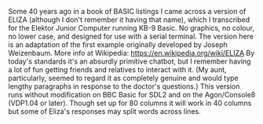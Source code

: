 Some 40 years ago in a book of BASIC listings I came across a version of ELIZA (although I don't remember it having that name), which I transcribed for the Elektor Junior Computer running KB-9 Basic. No graphics, no colour, no lower case, and designed for use with a serial terminal. The version here is an adaptation of the first example originally developed by Joseph Weizenbaum.
More info at Wikipedia:
https://en.wikipedia.org/wiki/ELIZA
By today's standards it's an absurdly primitive chatbot, but I remember having a lot of fun getting friends and relatives to interact with it. (My aunt, particularly, seemed to regard it as completely genuine and would type lengthy paragraphs in response to the doctor's questions.)
This version runs without modification on BBC Basic for SDL2 and on the Agon/Console8 (VDP1.04 or later). Though set up for 80 columns it will work in 40 columns but some of Eliza's responses may split words across lines.